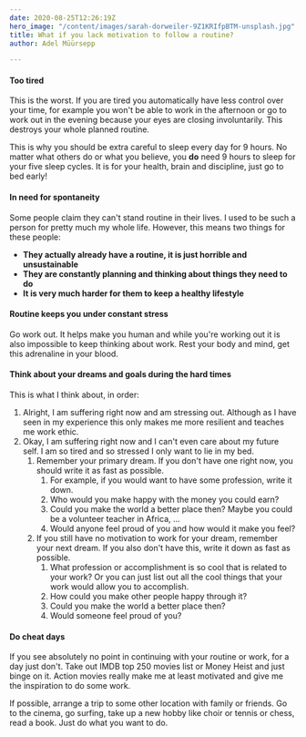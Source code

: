 ```yaml
---
date: 2020-08-25T12:26:19Z
hero_image: "/content/images/sarah-dorweiler-9Z1KRIfpBTM-unsplash.jpg"
title: What if you lack motivation to follow a routine?
author: Adel Müürsepp

---
```

#### Too tired

This is the worst. If you are tired you automatically have less control over your time, for example you won't be able to work in the afternoon or go to work out in the evening because your eyes are closing involuntarily. This destroys your whole planned routine.

This is why you should be extra careful to sleep every day for 9 hours. No matter what others do or what you believe, you **do** need 9 hours to sleep for your five sleep cycles. It is for your health, brain and discipline, just go to bed early!

#### In need for spontaneity

Some people claim they can't stand routine in their lives. I used to be such a person for pretty much my whole life. However, this means two things for these people:

* **They actually already have a routine, it is just horrible and unsustainable**
* **They are constantly planning and thinking about things they need to do**
* **It is very much harder for them to keep a healthy lifestyle**

#### Routine keeps you under constant stress

Go work out. It helps make you human and while you're working out it is also impossible to keep thinking about work. Rest your body and mind, get this adrenaline in your blood.

#### Think about your dreams and goals during the hard times

This is what I think about, in order:

1. Alright, I am suffering right now and am stressing out. Although as I have seen in my experience this only makes me more resilient and teaches me work ethic.
2. Okay, I am suffering right now and I can't even care about my future self. I am so tired and so stressed I only want to lie in my bed.
   1. Remember your primary dream. If you don't have one right now, you should write it as fast as possible.
      1. For example, if you would want to have some profession, write it down.
      2. Who would you make happy with the money you could earn?
      3. Could you make the world a better place then? Maybe you could be a volunteer teacher in Africa, ...
      4. Would anyone feel proud of you and how would it make you feel?
   2. If you still have no motivation to work for your dream, remember your next dream. If you also don't have this, write it down as fast as possible.
      1. What profession or accomplishment is so cool that is related to your work? Or you can just list out all the cool things that your work would allow you to accomplish.
      2. How could you make other people happy through it?
      3. Could you make the world a better place then?
      4. Would someone feel proud of you?

#### Do cheat days

If you see absolutely no point in continuing with your routine or work, for a day just don't. Take out IMDB top 250 movies list or Money Heist and just binge on it. Action movies really make me at least motivated and give me the inspiration to do some work.

If possible, arrange a trip to some other location with family or friends. Go to the cinema, go surfing, take up a new hobby like choir or tennis or chess, read a book. Just do what you want to do.